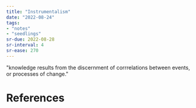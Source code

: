 ```yaml
---
title: "Instrumentalism"
date: "2022-08-24"
tags:
- "notes"
- "seedlings"
sr-due: 2022-08-28
sr-interval: 4
sr-ease: 270
---
```


"knowledge results from the discernment of corrrelations between events, or processes of change."

# References